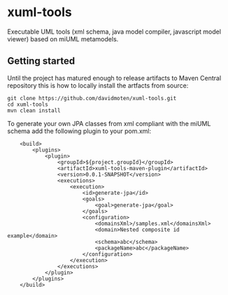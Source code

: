 xuml-tools
==========

Executable UML tools (xml schema, java model compiler, javascript model viewer) based on miUML metamodels.

Getting started
---------------
Until the project has matured enough to release artifacts to Maven Central repository this is how to locally install the artfacts from source:

    git clone https://github.com/davidmoten/xuml-tools.git
    cd xuml-tools
    mvn clean install

To generate your own JPA classes from xml compliant with the miUML schema add the following plugin to your pom.xml:
```
	<build>
		<plugins>
			<plugin>
				<groupId>${project.groupId}</groupId>
				<artifactId>xuml-tools-maven-plugin</artifactId>
				<version>0.0.1-SNAPSHOT</version>
				<executions>
					<execution>
						<id>generate-jpa</id>
						<goals>
							<goal>generate-jpa</goal>
						</goals>
						<configuration>
							<domainsXml>/samples.xml</domainsXml>
							<domain>Nested composite id example</domain>
							<schema>abc</schema>
							<packageName>abc</packageName>
						</configuration>
					</execution>
				</executions>
			</plugin>
		</plugins>
	</build>
```